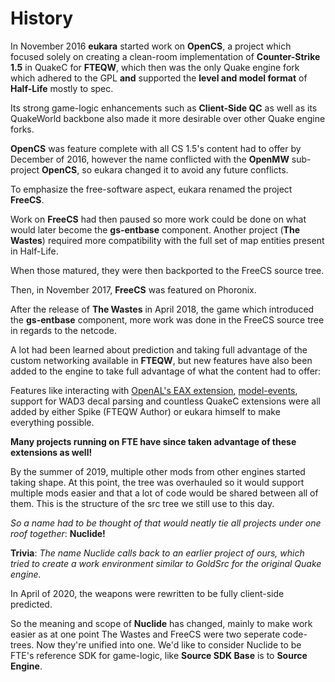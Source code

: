 # History

In November 2016 **eukara** started work on **OpenCS**, a project which focused
solely on creating a clean-room implementation of **Counter-Strike 1.5** in QuakeC
for **FTEQW**, which then was the only Quake engine fork which adhered to the
GPL **and** supported the **level and model format** of **Half-Life** mostly to spec.

Its strong game-logic enhancements such as **Client-Side QC** as well as its
QuakeWorld backbone also made it more desirable over other Quake engine forks.

**OpenCS** was feature complete with all CS 1.5's content had to offer by December
of 2016, however the name conflicted with the **OpenMW** sub-project **OpenCS**,
so eukara changed it to avoid any future conflicts.

To emphasize the free-software aspect, eukara renamed the project **FreeCS**.

Work on **FreeCS** had then paused so more work could be done on what would later
become the **gs-entbase** component. Another project (**The Wastes**) required more compatibility
with the full set of map entities present in Half-Life.

When those matured, they were then backported to the FreeCS source tree.

Then, in November 2017, **FreeCS** was featured on Phoronix.

After the release of **The Wastes** in April 2018, the game which introduced the
**gs-entbase** component, more work was done in the FreeCS source tree in regards to the netcode.

A lot had been learned about prediction and taking full advantage of the
custom networking available in **FTEQW**, but new features have also been
added to the engine to take full advantage of what the content had to offer:

Features like interacting with [OpenAL's EAX extension](EFX.md), [model-events](VVM.md), support
for WAD3 decal parsing and countless QuakeC extensions were all added by
either Spike (FTEQW Author) or eukara himself to make everything possible.

**Many projects running on FTE have since taken advantage of these extensions
as well!**

By the summer of 2019, multiple other mods from other engines started taking shape.
At this point, the tree was overhauled so it would support multiple mods easier
and that a lot of code would be shared between all of them.
This is the structure of the src tree we still use to this day.

*So a name had to be thought of that would neatly tie all projects under one
roof together*: **Nuclide!**

**Trivia**: *The name Nuclide calls back to an earlier project of ours, which tried to create
a work environment similar to GoldSrc for the original Quake engine.*

In April of 2020, the weapons were rewritten to be fully client-side predicted.

So the meaning and scope of **Nuclide** has changed, mainly to make work easier
as at one point The Wastes and FreeCS were two seperate code-trees. Now they're unified
into one. We'd like to consider Nuclide to be FTE's reference SDK for game-logic,
like **Source SDK Base** is to **Source Engine**.

